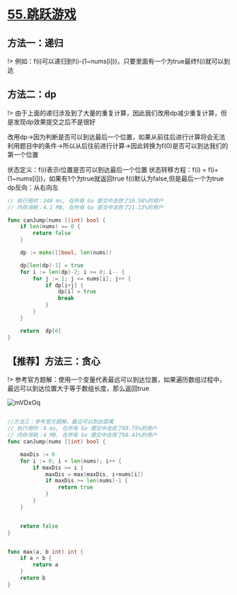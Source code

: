 # [55.跳跃游戏](https://leetcode-cn.com/problems/jump-game/)

## 方法一：递归

!> 例如：f(i)可以递归到f(i-(1~nums[i]))，只要里面有一个为true最终f(i)就可以到达

## 方法二：dp
!> 由于上面的递归涉及到了大量的重复计算，因此我们改用dp减少重复计算，但是发现dp效果提交之后不是很好




改用dp->因为判断是否可以到达最后一个位置，如果从前往后进行计算将会无法利用题目中的条件->所以从后往前进行计算->因此转换为f(0)是否可以到达我们的第一个位置

状态定义：f(i)表示i位置是否可以到达最后一个位置
状态转移方程：f(i) = f(i+(1~nums[i]))，如果有1个为true就返回true
            f(i)默认为false,但是最后一个为true
dp反向：从右向左

```go
// 执行用时：248 ms, 在所有 Go 提交中击败了10.56%的用户
// 内存消耗：4.1 MB, 在所有 Go 提交中击败了21.13%的用户

func canJump(nums []int) bool {
	if len(nums) == 0 {
		return false
	}

	dp := make([]bool, len(nums))

	dp[len(dp)-1] = true
	for i := len(dp)-2; i >= 0; i-- {
		for j := 1; j <= nums[i]; j++ {
			if dp[i+j] {
				dp[i] = true
				break
			}
		}
	}

	return  dp[0]
}

```



## 【推荐】方法三：贪心

!> 参考官方题解：使用一个变量代表最远可以到达位置，如果遍历数组过程中，最远可以到达位置大于等于数组长度，那么返回true


![mVDxOq](https://cdn.jsdelivr.net/gh/sivanWu0222/ImageHosting@master/uPic/mVDxOq.png)




```go

//方法三：参考官方题解，最远可以到达距离
// 执行用时：8 ms, 在所有 Go 提交中击败了89.75%的用户
// 内存消耗：4 MB, 在所有 Go 提交中击败了68.41%的用户
func canJump(nums []int) bool {

	maxDis := 0
	for i := 0; i < len(nums); i++ {
		if maxDis >= i {
			maxDis = max(maxDis, i+nums[i])
			if maxDis >= len(nums)-1 {
				return true
			}
		}
	}


	return false
}


func max(a, b int) int {
	if a > b {
		return a
	}
	return b
}
```